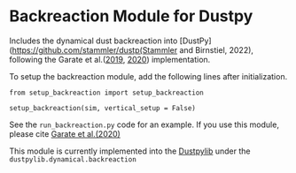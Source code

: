# Backreaction Module for Dustpy

Includes the dynamical dust backreaction into [DustPy](https://github.com/stammler/dustp(Stammler and Birnstiel,  2022), following the Garate et al.([2019](https://ui.adsabs.harvard.edu/abs/2019ApJ...871...53G%2F/abstract), [2020](https://ui.adsabs.harvard.edu/abs/2020A%26A...635A.149G/abstract)) implementation.


To setup the backreaction module, add the following lines after initialization.

`from setup_backreaction import setup_backreaction`

`setup_backreaction(sim, vertical_setup = False)`



See the `run_backreaction.py` code for an example.
If you use this module, please cite [Garate et al.(2020)](https://ui.adsabs.harvard.edu/abs/2020A%26A...635A.149G/abstract)


This module is currently implemented into the [Dustpylib](https://github.com/stammler/dustpylib) under the `dustpylib.dynamical.backreaction`
